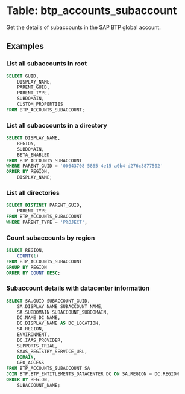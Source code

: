 # Table: btp_accounts_subaccount

Get the details of subaccounts in the SAP BTP global account.

## Examples

### List all subaccounts in root

```sql
SELECT GUID,
	DISPLAY_NAME,
	PARENT_GUID,
	PARENT_TYPE,
	SUBDOMAIN,
	CUSTOM_PROPERTIES
FROM BTP_ACCOUNTS_SUBACCOUNT;
```

### List all subaccounts in a directory

```sql
SELECT DISPLAY_NAME,
	REGION,
	SUBDOMAIN,
	BETA_ENABLED
FROM BTP_ACCOUNTS_SUBACCOUNT
WHERE PARENT_GUID = '00643708-5865-4e15-a0b4-d276c3877502'
ORDER BY REGION,
	DISPLAY_NAME;
```

### List all directories

```sql
SELECT DISTINCT PARENT_GUID,
	PARENT_TYPE
FROM BTP_ACCOUNTS_SUBACCOUNT
WHERE PARENT_TYPE = 'PROJECT';
```

### Count subaccounts by region

```sql
SELECT REGION,
	COUNT(1)
FROM BTP_ACCOUNTS_SUBACCOUNT
GROUP BY REGION
ORDER BY COUNT DESC;
```

### Subaccount details with datacenter information

```sql
SELECT SA.GUID SUBACCOUNT_GUID,
	SA.DISPLAY_NAME SUBACCOUNT_NAME,
	SA.SUBDOMAIN SUBACCOUNT_SUBDOMAIN,
	DC.NAME DC_NAME,
	DC.DISPLAY_NAME AS DC_LOCATION,
	SA.REGION,
	ENVIRONMENT,
	DC.IAAS_PROVIDER,
	SUPPORTS_TRIAL,
	SAAS_REGISTRY_SERVICE_URL,
	DOMAIN,
	GEO_ACCESS
FROM BTP_ACCOUNTS_SUBACCOUNT SA
JOIN BTP.BTP_ENTITLEMENTS_DATACENTER DC ON SA.REGION = DC.REGION
ORDER BY REGION,
	SUBACCOUNT_NAME;
```
